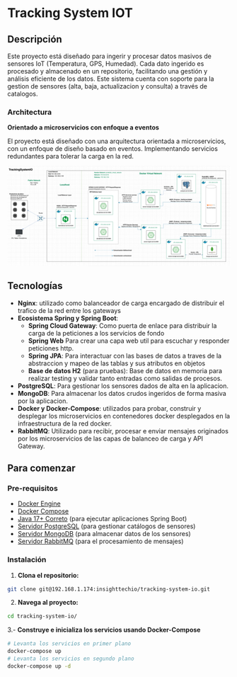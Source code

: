 # Tracking System IOT

## Descripción

Este proyecto está diseñado para ingerir y procesar datos masivos de sensores IoT (Temperatura, GPS, Humedad). Cada dato ingerido es procesado y almacenado en un repositorio, facilitando una gestión y análisis eficiente de los datos. Este sistema cuenta con soporte para la gestion de sensores (alta, baja, actualizacion y consulta) a través de catalogos.

### Architectura
**Orientado a microservicios con enfoque a eventos**

El proyecto está diseñado con una arquitectura orientada a microservicios, con un enfoque de diseño basado en eventos. Implementando servicios redundantes para tolerar la carga en la red.

![arquitectura](./assets/arquitectura3-light.png)

## Tecnologías

- **Nginx**: utilizado como balanceador de carga encargado de distribuir el trafico de la red entre los gateways
- **Ecosistema Spring y Spring Boot**:
  - **Spring Cloud Gateway**: Como puerta de enlace para distribuir la carga de la peticiones a los servicios de fondo
  - **Spring Web** Para crear una capa web util para escuchar y responder peticiones http.
  - **Spring JPA**: Para interactuar con las bases de datos a traves de la abstraccion y mapeo de las tablas y sus atributos en objetos
  - **Base de datos H2** (para pruebas): Base de datos en memoria para realizar testing y validar tanto entradas como salidas de procesos.
- **PostgreSQL**: Para gestionar los sensores dados de alta en la aplicacion.
- **MongoDB**: Para almacenar los datos crudos ingeridos de forma masiva por la aplicacion.
- **Docker y Docker-Compose**: utilizados para probar, construir y desplegar los microservicios en contenedores docker desplegados en la infraestructura de la red docker.
- **RabbitMQ**: Utilizado para recibir, procesar e enviar mensajes originados por los microservicios de las capas de balanceo de carga y API Gateway.

## Para comenzar

### Pre-requisitos

- [Docker Engine](https://www.docker.com/)
- [Docker Compose](https://docs.docker.com/compose/)
- [Java 17+ Correto](https://www.oracle.com/java/technologies/javase-downloads.html) (para ejecutar aplicaciones Spring Boot)
- [Servidor PostgreSQL](https://www.postgresql.org/) (para gestionar catálogos de sensores)
- [Servidor MongoDB](https://www.mongodb.com/) (para almacenar datos de los sensores)
- [Servidor RabbitMQ](https://www.rabbitmq.com/) (para el procesamiento de mensajes)

### Instalación
1. **Clona el repositorio:**
```bash
git clone git@192.168.1.174:insighttechio/tracking-system-io.git
```

2. **Navega al proyecto:**
```bash
cd tracking-system-io/
```
3.- **Construye e inicializa los servicios usando Docker-Compose**
```bash
# Levanta los servicios en primer plano
docker-compose up
# Levanta los servicios en segundo plano
docker-compose up -d
```
